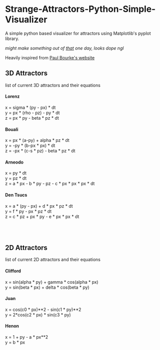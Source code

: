 # Strange-Attractors-Python-Simple-Visualizer


A simple python based visualizer for attractors using Matplotlib's pyplot library.

*might make something out of [that](http://paulbourke.net/fractals/sprott/) one day, looks dope ngl*

Heavily inspired from [Paul Bourke's website](http://paulbourke.net/fractals/)

## 3D Attractors

list of current 3D attractors and their equations

#### Lorenz 

x = sigma * (py - px) * dt <br>
y = px * (rho - pz) - py * dt <br>
z = px * py - beta * pz * dt <br>

#### Bouali

x = px * (a-py) + alpha * pz * dt <br>
y = -py * (b-px * px) * dt <br>
z = -px * (c-s * pz) - beta * pz * dt <br>

#### Arneodo
x = py * dt <br>
y = pz * dt <br>
z = a * px -  b * py - pz - c * px * px * px * dt <br>

#### Den Tsucs
x = a * (py - px) + d * px * pz * dt <br>
y = f * py - px * pz * dt <br>
z = c * pz + px * py - e * px * px * dt <br>
<br><br><br>

## 2D Attractors
list of current 2D attractors and their equations
#### Clifford
x = sin(alpha * py) + gamma * cos(alpha * px) <br>
y = sin(beta * px) + delta * cos(beta * py) <br>


#### Juan
x = cos(c0 * px)**2 - sin(c1 * py)**2 <br>
y = 2*cos(c2 * px) * sin(c3 * py) <br>

#### Henon
x = 1 + py - a * px**2 <br>
y = b * px <br>



